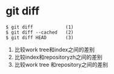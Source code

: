 # git diff

	$ git diff            (1)
	$ git diff --cached   (2)
	$ git diff HEAD       (3)

1. 比较work tree和index之间的差别
2. 比较index和repositoryzh之间的差别
3. 比较work tree 和repository之间的差别
